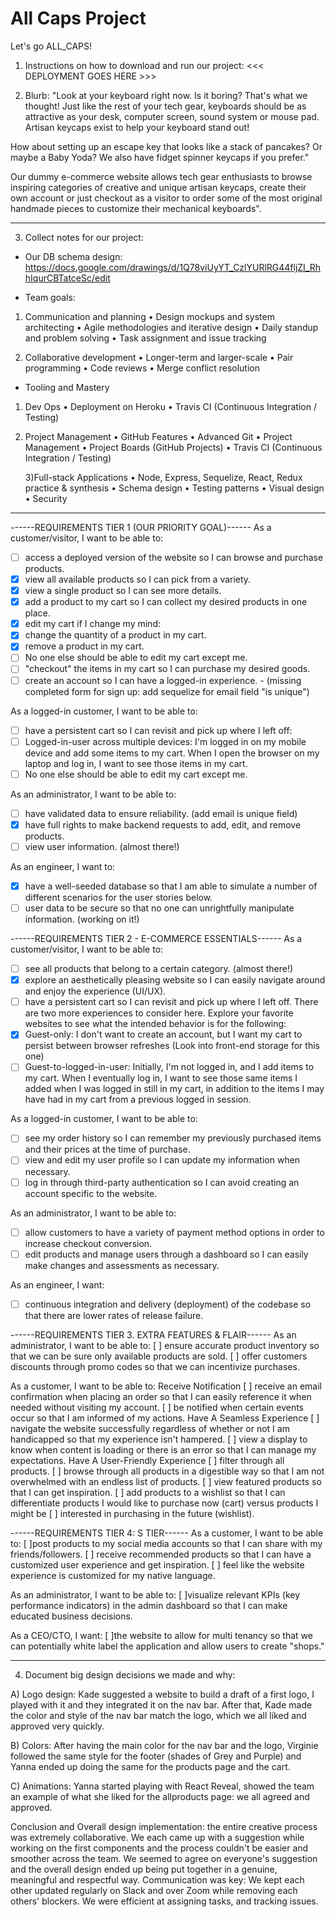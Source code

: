 # All Caps Project

Let's go ALL_CAPS!

1.  Instructions on how to download and run our project: <<< DEPLOYMENT GOES HERE >>>

2.  Blurb:
    "Look at your keyboard right now. Is it boring? That's what we thought! Just like the rest of your tech gear, keyboards should be as attractive as your desk, computer screen, sound system or mouse pad. Artisan keycaps exist to help your keyboard stand out!

How about setting up an escape key that looks like a stack of pancakes? Or maybe a Baby Yoda? We also have fidget spinner keycaps if you prefer."

Our dummy e-commerce website allows tech gear enthusiasts to browse inspiring categories of creative and unique artisan keycaps, create their own account or just checkout as a visitor to order some of the most original handmade pieces to customize their mechanical keyboards".

---

3.  Collect notes for our project:

* Our DB schema design:
  https://docs.google.com/drawings/d/1Q78viUyYT_CzlYURlRG44fljZI_RhhIqurCBTatceSc/edit

* Team goals:

1.  Communication and planning
    • Design mockups and system architecting
    • Agile methodologies and iterative design
    • Daily standup and problem solving
    • Task assignment and issue tracking

2.  Collaborative development
    • Longer-term and larger-scale
    • Pair programming
    • Code reviews
    • Merge conflict resolution

* Tooling and Mastery

1.  Dev Ops
    • Deployment on Heroku
    • Travis CI (Continuous Integration / Testing)

2.  Project Management
    • GitHub Features
    • Advanced Git
    • Project Management
    • Project Boards (GitHub Projects)
    • Travis CI (Continuous Integration / Testing)

    3)Full-stack Applications
    • Node, Express, Sequelize, React, Redux practice & synthesis
    • Schema design
    • Testing patterns
    • Visual design
    • Security

---

------REQUIREMENTS TIER 1 (OUR PRIORITY GOAL)------
As a customer/visitor, I want to be able to:

* [ ] access a deployed version of the website so I can browse and purchase products.
* [x] view all available products so I can pick from a variety.
* [x] view a single product so I can see more details.
* [x] add a product to my cart so I can collect my desired products in one place.
* [x] edit my cart if I change my mind:
* [x] change the quantity of a product in my cart.
* [x] remove a product in my cart.
* [ ] No one else should be able to edit my cart except me.
* [ ] "checkout" the items in my cart so I can purchase my desired goods.
* [ ] create an account so I can have a logged-in experience. - (missing completed form for sign up: add sequelize for email field "is unique")

As a logged-in customer, I want to be able to:

* [ ] have a persistent cart so I can revisit and pick up where I left off:
* [ ] Logged-in-user across multiple devices: I'm logged in on my mobile device and add some items to my cart. When I open the browser on my laptop and log in, I want to see those items in my cart.
* [ ] No one else should be able to edit my cart except me.

As an administrator, I want to be able to:

* [ ] have validated data to ensure reliability. (add email is unique field)
* [x] have full rights to make backend requests to add, edit, and remove products.
* [ ] view user information. (almost there!)

As an engineer, I want to:

* [x] have a well-seeded database so that I am able to simulate a number of different scenarios for the user stories below.
* [ ] user data to be secure so that no one can unrightfully manipulate information. (working on it!)

------REQUIREMENTS TIER 2 - E-COMMERCE ESSENTIALS------
As a customer/visitor, I want to be able to:

* [ ] see all products that belong to a certain category. (almost there!)
* [x] explore an aesthetically pleasing website so I can easily navigate around and enjoy the experience (UI/UX).
* [ ] have a persistent cart so I can revisit and pick up where I left off. There are two more experiences to consider here. Explore your favorite websites to see what the intended behavior is for the following:
* [x] Guest-only: I don't want to create an account, but I want my cart to persist between browser refreshes (Look into front-end storage for this one)
* [ ] Guest-to-logged-in-user: Initially, I'm not logged in, and I add items to my cart. When I eventually log in, I want to see those same
      items I added when I was logged in still in my cart, in addition to the items I may have had in my cart from a previous logged in session.

As a logged-in customer, I want to be able to:

* [ ] see my order history so I can remember my previously purchased items and their prices at the time of purchase.
* [ ] view and edit my user profile so I can update my information when necessary.
* [ ] log in through third-party authentication so I can avoid creating an account specific to the website.

As an administrator, I want to be able to:

* [ ] allow customers to have a variety of payment method options in order to increase checkout conversion.
* [ ] edit products and manage users through a dashboard so I can easily make changes and assessments as necessary.

As an engineer, I want:

* [ ] continuous integration and delivery (deployment) of the codebase so that there are lower rates of release failure.

------REQUIREMENTS TIER 3. EXTRA FEATURES & FLAIR------
As an administrator, I want to be able to:
[ ] ensure accurate product inventory so that we can be sure only available products are sold.
[ ] offer customers discounts through promo codes so that we can incentivize purchases.

As a customer, I want to be able to:
Receive Notification
[ ] receive an email confirmation when placing an order so that I can easily reference it when needed without visiting my account.
[ ] be notified when certain events occur so that I am informed of my actions.
Have A Seamless Experience
[ ] navigate the website successfully regardless of whether or not I am handicapped so that my experience isn't hampered.
[ ] view a display to know when content is loading or there is an error so that I can manage my expectations.
Have A User-Friendly Experience
[ ] filter through all products.
[ ] browse through all products in a digestible way so that I am not overwhelmed with an endless list of products.
[ ] view featured products so that I can get inspiration.
[ ] add products to a wishlist so that I can differentiate products I would like to purchase now (cart) versus products I might be
[ ] interested in purchasing in the future (wishlist).

------REQUIREMENTS TIER 4: S TIER------
As a customer, I want to be able to:
[ ]post products to my social media accounts so that I can share with my friends/followers.
[ ] receive recommended products so that I can have a customized user experience and get inspiration.
[ ] feel like the website experience is customized for my native language.

As an administrator, I want to be able to:
[ ]visualize relevant KPIs (key performance indicators) in the admin dashboard so that I can make educated business
decisions.

As a CEO/CTO, I want:
[ ]the website to allow for multi tenancy so that we can potentially white label the application and allow users to create
"shops."

---

4.  Document big design decisions we made and why:

A) Logo design: Kade suggested a website to build a draft of a first logo, I played with it and they integrated it on the nav bar. After that, Kade made the color and style of the nav bar match the logo, which we all liked and approved very quickly.

B) Colors: After having the main color for the nav bar and the logo, Virginie followed the same style for the footer (shades of Grey and Purple) and Yanna ended up doing the same for the products page and the cart.

C) Animations: Yanna started playing with React Reveal, showed the team an example of what she liked for the allproducts page: we all agreed and approved.

Conclusion and Overall design implementation: the entire creative process was extremely collaborative. We each came up with a suggestion while working on the first components and the process couldn't be easier and smoother across the team. We seemed to agree on everyone's suggestion and the overall design ended up being put together in a genuine, meaningful and respectful way.
Communication was key: We kept each other updated regularly on Slack and over Zoom while removing each others' blockers. We were efficient at assigning tasks, and tracking issues.
